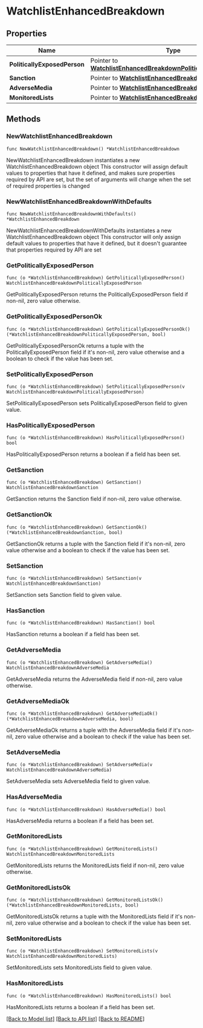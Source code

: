 # WatchlistEnhancedBreakdown

## Properties

Name | Type | Description | Notes
------------ | ------------- | ------------- | -------------
**PoliticallyExposedPerson** | Pointer to [**WatchlistEnhancedBreakdownPoliticallyExposedPerson**](WatchlistEnhancedBreakdownPoliticallyExposedPerson.md) |  | [optional] 
**Sanction** | Pointer to [**WatchlistEnhancedBreakdownSanction**](WatchlistEnhancedBreakdownSanction.md) |  | [optional] 
**AdverseMedia** | Pointer to [**WatchlistEnhancedBreakdownAdverseMedia**](WatchlistEnhancedBreakdownAdverseMedia.md) |  | [optional] 
**MonitoredLists** | Pointer to [**WatchlistEnhancedBreakdownMonitoredLists**](WatchlistEnhancedBreakdownMonitoredLists.md) |  | [optional] 

## Methods

### NewWatchlistEnhancedBreakdown

`func NewWatchlistEnhancedBreakdown() *WatchlistEnhancedBreakdown`

NewWatchlistEnhancedBreakdown instantiates a new WatchlistEnhancedBreakdown object
This constructor will assign default values to properties that have it defined,
and makes sure properties required by API are set, but the set of arguments
will change when the set of required properties is changed

### NewWatchlistEnhancedBreakdownWithDefaults

`func NewWatchlistEnhancedBreakdownWithDefaults() *WatchlistEnhancedBreakdown`

NewWatchlistEnhancedBreakdownWithDefaults instantiates a new WatchlistEnhancedBreakdown object
This constructor will only assign default values to properties that have it defined,
but it doesn't guarantee that properties required by API are set

### GetPoliticallyExposedPerson

`func (o *WatchlistEnhancedBreakdown) GetPoliticallyExposedPerson() WatchlistEnhancedBreakdownPoliticallyExposedPerson`

GetPoliticallyExposedPerson returns the PoliticallyExposedPerson field if non-nil, zero value otherwise.

### GetPoliticallyExposedPersonOk

`func (o *WatchlistEnhancedBreakdown) GetPoliticallyExposedPersonOk() (*WatchlistEnhancedBreakdownPoliticallyExposedPerson, bool)`

GetPoliticallyExposedPersonOk returns a tuple with the PoliticallyExposedPerson field if it's non-nil, zero value otherwise
and a boolean to check if the value has been set.

### SetPoliticallyExposedPerson

`func (o *WatchlistEnhancedBreakdown) SetPoliticallyExposedPerson(v WatchlistEnhancedBreakdownPoliticallyExposedPerson)`

SetPoliticallyExposedPerson sets PoliticallyExposedPerson field to given value.

### HasPoliticallyExposedPerson

`func (o *WatchlistEnhancedBreakdown) HasPoliticallyExposedPerson() bool`

HasPoliticallyExposedPerson returns a boolean if a field has been set.

### GetSanction

`func (o *WatchlistEnhancedBreakdown) GetSanction() WatchlistEnhancedBreakdownSanction`

GetSanction returns the Sanction field if non-nil, zero value otherwise.

### GetSanctionOk

`func (o *WatchlistEnhancedBreakdown) GetSanctionOk() (*WatchlistEnhancedBreakdownSanction, bool)`

GetSanctionOk returns a tuple with the Sanction field if it's non-nil, zero value otherwise
and a boolean to check if the value has been set.

### SetSanction

`func (o *WatchlistEnhancedBreakdown) SetSanction(v WatchlistEnhancedBreakdownSanction)`

SetSanction sets Sanction field to given value.

### HasSanction

`func (o *WatchlistEnhancedBreakdown) HasSanction() bool`

HasSanction returns a boolean if a field has been set.

### GetAdverseMedia

`func (o *WatchlistEnhancedBreakdown) GetAdverseMedia() WatchlistEnhancedBreakdownAdverseMedia`

GetAdverseMedia returns the AdverseMedia field if non-nil, zero value otherwise.

### GetAdverseMediaOk

`func (o *WatchlistEnhancedBreakdown) GetAdverseMediaOk() (*WatchlistEnhancedBreakdownAdverseMedia, bool)`

GetAdverseMediaOk returns a tuple with the AdverseMedia field if it's non-nil, zero value otherwise
and a boolean to check if the value has been set.

### SetAdverseMedia

`func (o *WatchlistEnhancedBreakdown) SetAdverseMedia(v WatchlistEnhancedBreakdownAdverseMedia)`

SetAdverseMedia sets AdverseMedia field to given value.

### HasAdverseMedia

`func (o *WatchlistEnhancedBreakdown) HasAdverseMedia() bool`

HasAdverseMedia returns a boolean if a field has been set.

### GetMonitoredLists

`func (o *WatchlistEnhancedBreakdown) GetMonitoredLists() WatchlistEnhancedBreakdownMonitoredLists`

GetMonitoredLists returns the MonitoredLists field if non-nil, zero value otherwise.

### GetMonitoredListsOk

`func (o *WatchlistEnhancedBreakdown) GetMonitoredListsOk() (*WatchlistEnhancedBreakdownMonitoredLists, bool)`

GetMonitoredListsOk returns a tuple with the MonitoredLists field if it's non-nil, zero value otherwise
and a boolean to check if the value has been set.

### SetMonitoredLists

`func (o *WatchlistEnhancedBreakdown) SetMonitoredLists(v WatchlistEnhancedBreakdownMonitoredLists)`

SetMonitoredLists sets MonitoredLists field to given value.

### HasMonitoredLists

`func (o *WatchlistEnhancedBreakdown) HasMonitoredLists() bool`

HasMonitoredLists returns a boolean if a field has been set.


[[Back to Model list]](../README.md#documentation-for-models) [[Back to API list]](../README.md#documentation-for-api-endpoints) [[Back to README]](../README.md)


